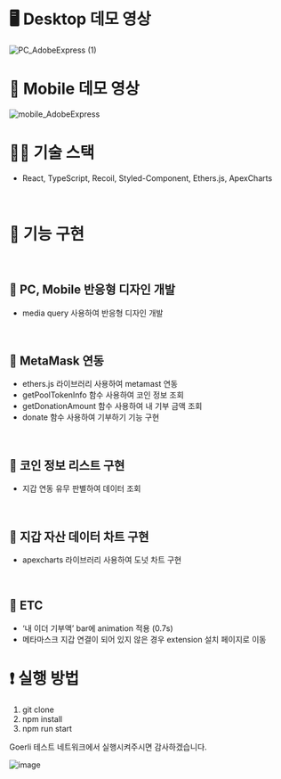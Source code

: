 # 🖥️ Desktop 데모 영상

![PC_AdobeExpress (1)](https://github.com/VictoryJu/wallet-info/assets/68391427/06eaf21e-c7dd-418d-976b-8af2f581f6a6)


# 📱 Mobile 데모 영상

![mobile_AdobeExpress](https://github.com/VictoryJu/wallet-info/assets/68391427/374dbbcd-a549-433d-89aa-ad98ec39062c)


# 👨‍💻 기술 스택
- React, TypeScript, Recoil, Styled-Component, Ethers.js, ApexCharts
<br/>

# 📜 기능 구현
<br/>

## 🎈 PC, Mobile 반응형 디자인 개발
- media query 사용하여 반응형 디자인 개발
<br/>

## 🦊 MetaMask 연동
- ethers.js 라이브러리 사용하여 metamast 연동
- getPoolTokenInfo 함수 사용하여 코인 정보 조회
- getDonationAmount 함수 사용하여 내 기부 금액 조회
- donate 함수 사용하여 기부하기 기능 구현
<br/>

## 📑 코인 정보 리스트 구현
- 지갑 연동 유무 판별하여 데이터 조회
<br/>

## 🔎 지갑 자산 데이터 차트 구현
- apexcharts 라이브러리 사용하여 도넛 차트 구현

<br/>

## 👀 ETC
- ‘내 이더 기부액’ bar에 animation 적용 (0.7s)
- 메타마스크 지갑 연결이 되어 있지 않은 경우 extension 설치 페이지로 이동
  
# ❗️ 실행 방법
1. git clone
2. npm install
3. npm run start

Goerli 테스트 네트워크에서 실행시켜주시면 감사하겠습니다.

![image](https://github.com/VictoryJu/wallet-info/assets/68391427/76e65a44-eb05-4c89-b47a-ded2f972bc1f)
